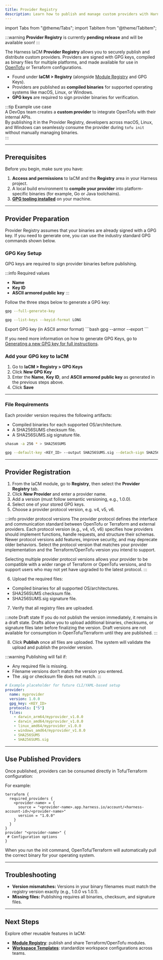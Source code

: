 ```yaml
---
title: Provider Registry
description: Learn how to publish and manage custom providers with Harness IaCM's Provider Registry.
---
```


import Tabs from "@theme/Tabs";
import TabItem from "@theme/TabItem";

<CTABanner
buttonText="Learn more"
  title="Coming soon!"
  tagline="Provider Registry is currently pending release and will be available soon!"
  link="/docs/infra-as-code-management/registry/provider-registry/"
  closable={true}
  target="_blank"
/>

:::warning
**Provider Registry** is currently **pending release** and will be available soon!
:::

The Harness IaCM **Provider Registry** allows you to securely publish and distribute <Tooltip id="iacm.provider-registry.custom-provider">custom providers</Tooltip>. Providers are signed with <Tooltip id="iacm.provider-registry.gpg-key">GPG keys</Tooltip>, compiled as <Tooltip id="iacm.provider-registry.binary-files">binary files</Tooltip> for <Tooltip id="iacm.provider-registry.multiple-platforms">multiple platforms</Tooltip>, and made available for use in [OpenTofu](https://opentofu.org/) or Terraform configurations.

- Found under **IaCM > Registry** (alongside [Module Registry](/docs/infra-as-code-management/registry/module-registry) and GPG Keys).
- Providers are published as **compiled binaries** for supported operating systems like macOS, Linux, or Windows.
- **GPG keys** are required to sign provider binaries for verification.

:::tip Example use case  
A DevOps team creates a **custom provider** to integrate OpenTofu with their internal APIs.  
By publishing it in the Provider Registry, developers across macOS, Linux, and Windows can seamlessly consume the provider during `tofu init` without manually managing binaries.  
:::

---

## Prerequisites
Before you begin, make sure you have:
1. **Access and permissions** to IaCM and the **Registry** area in your Harness project.
2. A local build environment to **compile your provider** into platform-specific binaries (for example, Go or Java toolchains).
3. [**GPG tooling installed**](https://www.gnupg.org/download/) on your machine.

---

## Provider Preparation
Provider Registry assumes that your binaries are already signed with a GPG key. If you need to generate one, you can use the industry standard GPG commands shown below. 

### GPG Key Setup
GPG keys are required to sign provider binaries before publishing.

:::info Required values
- **Name**
- **Key ID**
- **ASCII armored public key**
:::

Follow the three steps below to generate a GPG key:

<Tabs queryString="gpg-key-setup">
<TabItem value="1. Generate a GPG key" label="1. Generate a GPG key">

```bash
gpg --full-generate-key
```

</TabItem>
<TabItem value="2. List GPG keys" label="2. List GPG keys">

```bash
gpg --list-keys --keyid-format LONG
```

</TabItem>
<TabItem value="3. Export GPG key" label="3. Export GPG key">
Export GPG key (in ASCII armor format)
```bash
gpg --armor --export <KEY_ID>
```
</TabItem>
</Tabs>

If you need more information on how to generate GPG Keys, go to [Generating a new GPG key for full instructions](https://docs.github.com/en/authentication/managing-commit-signature-verification/generating-a-new-gpg-key).

### Add your GPG key to IaCM
1. Go to **IaCM > Registry > GPG Keys**
2. Click **New GPG Key**
3. Enter the **Name**, **Key ID**, and **ASCII armored public key** as generated in the previous steps above.
4. Click **Save**

---

### File Requirements
Each provider version requires the following artifacts:
- Compiled binaries for each supported OS/architecture.
- A SHA256SUMS checksum file.
- A SHA256SUMS.sig signature file.

<Tabs queryString="file-requirements">
<TabItem value="create-checksum" label="1. Create CHECKSUM file">

```bash
shasum -a 256 * > SHA256SUMS
```
</TabItem>
<TabItem value="sign-checksum" label="2. Sign the CHECKSUM file:">

```bash
gpg --default-key <KEY_ID> --output SHA256SUMS.sig --detach-sign SHA256SUMS
```
</TabItem>
</Tabs>

---

## Provider Registration
<Tabs queryString="provider-registration">
<TabItem value="Interactive guide" label="Interactive guide">
<DocVideo src="https://app.tango.us/app/embed/c6beb8f1-75df-4c1d-bbab-3d87209ef6fd?skipCover=true&defaultListView=false&skipBranding=false&makeViewOnly=true&hideAuthorAndDetails=true" title="Registry a Provider in Harness IaCM" />
</TabItem>
<TabItem value="step-by-step" label="Step-by-Step">

1. From the IaCM module, go to **Registry**, then select the **Provider Registry** tab.
2. Click **New Provider** and enter a provider name.
3. Add a version (must follow semantic versioning, e.g., 1.0.0).
4. Select one of your stored GPG keys.
5. Choose a provider protocol version, e.g. v4, v5, v6.

:::info provider protocol versions
The provider protocol defines the interface and communication standard between OpenTofu or Terraform and external providers. Each protocol version (e.g., v4, v5, v6) specifies how providers should implement functions, handle requests, and structure their schemas. Newer protocol versions add features, improve security, and may deprecate older behaviors. Select the protocol version that matches your provider implementation and the Terraform/OpenTofu version you intend to support.

Selecting multiple provider protocol versions allows your provider to be compatible with a wider range of Terraform or OpenTofu versions, and to support users who may not yet have upgraded to the latest protocol.
:::

6. Upload the required files:
- Compiled binaries for all supported OS/architectures.
- SHA256SUMS checksum file.
- SHA256SUMS.sig signature file.

7. Verify that all registry files are uploaded.

:::note Draft state
If you do not publish the version immediately, it remains in a draft state. Drafts allow you to upload additional binaries, checksums, or signature files later before finalizing the version. Draft versions are not available for consumption in OpenTofu/Terraform until they are published.
:::

8. Click **Publish** once all files are uploaded. The system will validate the upload and publish the provider version.

:::warning Publishing will fail if:
- Any required file is missing.
- Filename versions don’t match the version you entered.
- The .sig or checksum file does not match.
:::

</TabItem>
<TabItem value="yaml" label="YAML">

```yaml
# Example placeholder for future CLI/YAML-based setup
provider:
  name: myprovider
  version: 1.0.0
  gpg_key: <KEY_ID>
  protocols: ["5"]
  files:
    - darwin_arm64/myprovider_v1.0.0
    - darwin_amd64/myprovider_v1.0.0
    - linux_amd64/myprovider_v1.0.0
    - windows_amd64/myprovider_v1.0.0
    - SHA256SUMS
    - SHA256SUMS.sig
```
</TabItem>
</Tabs>

---

## Use Published Providers
Once published, providers can be consumed directly in Tofu/Terraform configuration:

For example:
```hcl
terraform {
  required_providers {
    <provider-name> = {
      source = "<provider-name>.app.harness.io/account/<harness-account-id>/<provider-name>"
      version = "1.0.0"
    }
  }
}
provider "<provider-name>" {
 # Configuration options 
}
```

When you run the <Tooltip id="iacm.tf-commands.init">init</Tooltip> command, OpenTofu/Terraform will automatically pull the correct binary for your operating system.

---

## Troubleshooting
- **Version mismatches:** Versions in your binary filenames must match the registry version exactly (e.g., 1.0.0 vs 1.0.1).
- **Missing files:** Publishing requires all binaries, checksum, and signature files.

---

## Next Steps
Explore other reusable features in IaCM:
- [**Module Registry**](/docs/infra-as-code-management/registry/module-registry): publish and share Terraform/OpenTofu modules.
- [**Workspace Templates**](/docs/infra-as-code-management/workspaces/workspace-templates): standardize workspace configurations across teams.